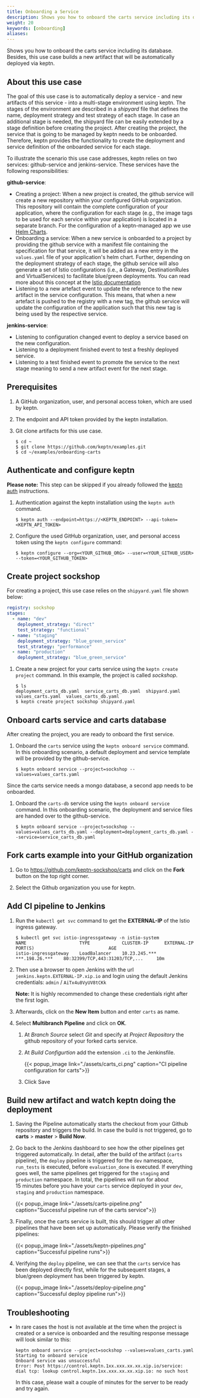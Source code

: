 ```yaml
---
title: Onboarding a Service
description: Shows you how to onboard the carts service including its database to a keptn managed project. Besides, this use case builds a new artifact that will be automatically deployed via keptn.
weight: 20
keywords: [onboarding]
aliases:
---
```


Shows you how to onboard the carts service including its database. Besides, this use case builds a new artifact that will be automatically deployed via keptn.

## About this use case

The goal of this use case is to automatically deploy a service - and new artifacts of this service - into a multi-stage environment using keptn. The stages of the environment are described in a *shipyard* file that defines the name, deployment strategy and test strategy of each stage. In case an additional stage is needed, the shipyard file can be easily extended by a stage definition before creating the project. After creating the project, the service that is going to be managed by keptn needs to be onboarded. Therefore, keptn provides the functionality to create the deployment and service definition of the onboarded service for each stage. 

To illustrate the scenario this use case addresses, keptn relies on two services: github-service and jenkins-service. These services have the following responsibilities: 

**github-service**: 
  
  * Creating a project: When a new project is created, the github service will create a new repository within your configured GitHub organization. This repository will contain the complete configuration of your application, where the configuration for each stage (e.g., the image tags to be used for each service within your application) is located in a separate branch. For the configuration of a keptn-managed app we use [Helm Charts](https://helm.sh/).
  * Onboarding a service: When a new service is onboarded to a project by providing the github service with a manifest file containing the specification for that service, it will be added as a new entry in the `values.yaml` file of your application's helm chart. Further, depending on the deployment strategy of each stage, the github service will also generate a set of Istio configurations (i.e., a Gateway, DestinationRules and VirtualServices) to facilitate blue/green deployments. You can read more about this concept at the [Istio documentation](https://istio.io/docs/concepts/traffic-management/#rule-configuration)
  * Listening to a new artefact event to update the reference to the new artifact in the service configuration. This means, that when a new artefact is pushed to the registry with a new tag, the github service will update the configuration of the application such that this new tag is being used by the respective service.

**jenkins-service**:
  
  * Listening to configuration changed event to deploy a service based on the new configuration.
  * Listening to a deployment finished event to test a freshly deployed service.
  * Listening to a test finished event to promote the service to the next stage meaning to send a new artifact event for the next stage. 

## Prerequisites

1. A GitHub organization, user, and personal access token, which are used by keptn.

1. The endpoint and API token provided by the keptn installation.

1. Git clone artifacts for this use case.

    ```console
    $ cd ~
    $ git clone https://github.com/keptn/examples.git
    $ cd ~/examples/onboarding-carts
    ```

## Authenticate and configure keptn

**Please note:** This step can be skipped if you already followed the [keptn auth](https://keptn.sh/docs/0.2.0/reference/cli/#keptn-auth) instructions.

1. Authentication against the keptn installation using the `keptn auth` command.

    ```console
    $ keptn auth --endpoint=https://<KEPTN_ENDPOINT> --api-token=<KEPTN_API_TOKEN>
    ```

1. Configure the used GitHub organization, user, and personal access token using the `keptn configure` command:
  
    ```console
    $ keptn configure --org=<YOUR_GITHUB_ORG> --user=<YOUR_GITHUB_USER> --token=<YOUR_GITHUB_TOKEN>
    ```

## Create project sockshop

For creating a project, this use case relies on the `shipyard.yaml` file shown below:

```yaml
registry: sockshop
stages:
  - name: "dev"
    deployment_strategy: "direct"
    test_strategy: "functional"
  - name: "staging"
    deployment_strategy: "blue_green_service"
    test_strategy: "performance"
  - name: "production"
    deployment_strategy: "blue_green_service"
```

1. Create a new project for your carts service using the `keptn create project` command. In this example, the project is called *sockshop*.

    ```console
    $ ls
    deployment_carts_db.yaml  service_carts_db.yaml  shipyard.yaml  values_carts.yaml  values_carts_db.yaml
    $ keptn create project sockshop shipyard.yaml
    ```

## Onboard carts service and carts database
After creating the project, you are ready to onboard the first service.

1. Onboard the `carts` service using the `keptn onboard service` command. In this onboarding scenario, a default deployment and service template will be provided by the github-service.

    ```console
    $ keptn onboard service --project=sockshop --values=values_carts.yaml
    ```

Since the carts service needs a mongo database, a second app needs to be onboarded.

1. Onboard the `carts-db` service using the `keptn onboard service` command. In this onboarding scenario, the  deployment and service files are handed over to the github-service.

    ```console
    $ keptn onboard service --project=sockshop --values=values_carts_db.yaml --deployment=deployment_carts_db.yaml --service=service_carts_db.yaml
    ```

## Fork carts example into your GitHub organization

1. Go to https://github.com/keptn-sockshop/carts and click on the **Fork** button on the top right corner.

1. Select the Github organization you use for keptn.

## Add CI pipeline to Jenkins

1. Run the `kubectl get svc` command to get the **EXTERNAL-IP** of the Istio ingress gateway.  
    
    ```console
    $ kubectl get svc istio-ingressgateway -n istio-system
    NAME                    TYPE            CLUSTER-IP      EXTERNAL-IP       PORT(S)                            AGE
    istio-ingressgateway    LoadBalancer    10.23.245.***   ***.198.26.***    80:32399/TCP,443:31203/TCP,...     10m
    ``` 

1. Then use a browser to open Jenkins with the url `jenkins.keptn.EXTERNAL-IP.xip.io` and login using the default Jenkins credentials: `admin` / `AiTx4u8VyUV8tCKk`
    
    **Note:** It is highly recommended to change these credentials right after the first login.


1. Afterwards, click on the **New Item** button and enter `carts` as name.

1. Select **Multibranch Pipeline** and click on **OK**.
    1. At *Branch Source* select *Git* and specify at *Project Repository* the github repository of your forked carts service.
    1. At *Build Configurtion* add the extension `.ci` to the Jenkinsfile.

        {{< popup_image
        link="./assets/carts_ci.png"
        caption="CI pipeline configuration for carts">}}

    1. Click Save

## Build new artifact and watch keptn doing the deployment 

1. Saving the Pipeline automatically starts the checkout from your Github repository and triggers the build. In case the build is not triggered, go to **carts** > **master** > **Build Now**.

1. Go back to the Jenkins dashboard to see how the other pipelines get triggered automatically. In detail, after the build of the artifact (`carts` pipeline), the `deploy` pipeline is triggered for the `dev` namespace, `run_tests` is executed, before `evaluation_done` is executed. If everything goes well, the same pipelines get triggered for the `staging` and `production` namespace. In total, the pipelines will run for about 15&nbsp;minutes before you have your `carts` service deployed in your `dev`, `staging` and `production` namespace.

    {{< popup_image
      link="./assets/carts-pipeline.png"
      caption="Successful pipeline run of the carts service">}}

1. Finally, once the carts service is built, this should trigger all other pipelines that have been set up automatically. Please verify the finished pipelines:

    {{< popup_image
      link="./assets/keptn-pipelines.png"
      caption="Successful pipeline runs">}}

1. Verifying the `deploy` pipeline, we can see that the `carts` service has been deployed directly first, while for the subsequent stages, a blue/green deployment has been triggered by keptn.

    {{< popup_image
      link="./assets/deploy-pipeline.png"
      caption="Successful deploy pipeline run">}}

## Troubleshooting

- In rare cases the host is not available at the time when the project is created or a service is onboarded and the resulting response message will look similar to this:

    ```console
    keptn onboard service --project=sockshop --values=values_carts.yaml
    Starting to onboard service
    Onboard service was unsuccessful
    Error: Post https://control.keptn.1xx.xxx.xx.xx.xip.io/service: dial tcp: lookup control.keptn.1xx.xxx.xx.xx.xip.io: no such host
    ``` 

    In this case, please wait a couple of minutes for the server to be ready and try again.
